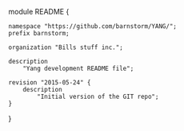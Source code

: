 module README {

    namespace "https://github.com/barnstorm/YANG/";
    prefix barnstorm;

    organization "Bills stuff inc.";

    description
        "Yang development README file";

    revision "2015-05-24" {
        description
            "Initial version of the GIT repo";
    }
  }
